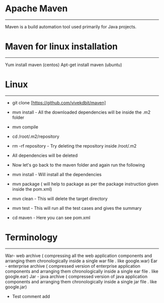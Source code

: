 # Apache Maven
---------------------
Maven is a build automation tool used primarily for Java projects.

# Maven for linux installation
---------------------
Yum install maven (centos)
Apt-get install maven (ubuntu)

# Linux 
---------------------
- git clone [https://github.com/vivekdbit/maven]
- mvn install - All the downloaded dependencies will be inside the .m2 folder
- mvn compile 
- cd /root/.m2/repository
- rm -rf repository - Try deleting the repository inside /root/.m2


- All dependencies will be deleted 
- Now let's go back to the maven folder and again run the following
- mvn install - Will install all the dependencies
- mvn package ( will help to package as per the package instruction given inside the pom.xml)
- mvn clean - This will delete the target directory 
- mvn test - This will run all the test cases and gives the summary 
- cd maven - Here you can see pom.xml

# Terminology
---------------------
War- web archive ( compressing all the web application components and arranging them chronologically inside a single war file . like google.war)
Ear - enterprise archive ( compressed version of enterprise application components and arranging them chronologically inside a single ear file . like google.ear)
Jar - java archive  ( compressed version of java application components and arranging them chronologically inside a single jar file . like google.jar)

- Test comment add